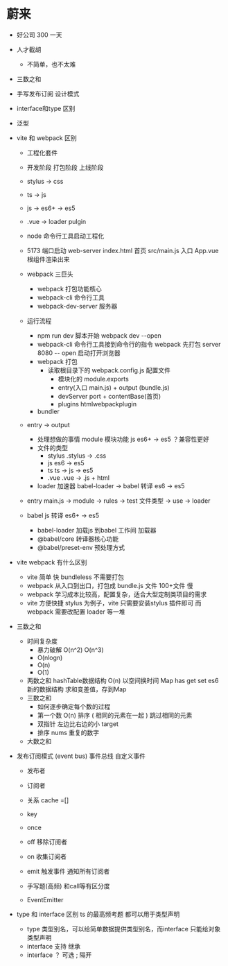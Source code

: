 # 蔚来

- 好公司
    300 一天
- 人才截胡
    - 不简单，也不太难
- 三数之和
- 手写发布订阅 设计模式
- interface和type 区别
- 泛型
- vite 和 webpack 区别
    - 工程化套件 
    - 开发阶段
        打包阶段
        上线阶段
    - stylus -> css
    - ts -> js
    - js -> es6+ -> es5
    - .vue -> loader pulgin

    - node 命令行工具启动工程化
    - 5173 端口启动 web-server  index.html 首页
        src/main.js 入口 App.vue 根组件渲染出来 

    - webpack 三巨头
        - webpack 打包功能核心
        - webpack-cli 命令行工具
        - webpack-dev-server 服务器

    - 运行流程
        - npm run dev 脚本开始  webpack dev --open 
        - webpack-cli 命令行工具接到命令行的指令 
            webpack 先打包
            server 8080
            -- open 启动打开浏览器
        - webpack 打包
            - 读取根目录下的 webpack.config.js 配置文件
                - 模块化的 module.exports 
                - entry(入口 main.js) + output (bundle.js)
                - devServer port + contentBase(首页)
                - plugins htmlwebpackplugin
        - bundler
    - entry -> output
        - 处理想做的事情 module 模块功能
            js es6+ -> es5 ？兼容性更好
        - 文件的类型
            - stylus   .stylus -> .css
            - js        es6 -> es5
            - ts         ts -> js   -> es5
            - .vue      .vue -> .js + html 
        - loader 加速器 babel-loader -> babel 转译 es6 -> es5
    - entry  main.js  ->  module  ->  rules -> test  文件类型  -> use -> loader

    - babel  js 转译  es6+ -> es5
        - babel-loader 加载js 到babel 工作间  加载器
        - @babel/core  转译器核心功能
        - @babel/preset-env  预处理方式

- vite webpack 有什么区别
    - vite 简单 快  bundleless 不需要打包
    - webpack 从入口到出口，打包成 bundle.js 文件  100+文件
        慢
    - webpack 学习成本比较高，配置复杂，适合大型定制类项目的需求
    - vite 方便快捷
        stylus 为例子，vite 只需要安装stylus  插件即可
        而webpack 需要改配置 loader 等一堆

- 三数之和
    - 时间复杂度 
        - 暴力破解 O(n^2) O(n^3)
        - O(nlogn)
        - O(n)
        - O(1)
    - 两数之和
        hashTable数据结构 O(n) 以空间换时间
        Map has  get  set  es6 新的数据结构
        求和变差值，存到Map
    - 三数之和
        - 如何逐步确定每个数的过程
        - 第一个数   O(n) 排序 ( 相同的元素在一起 )
            跳过相同的元素  
        - 双指针 左边比右边的小
            target 
        - 排序 nums  重复的数字 
    - 大数之和

- 发布订阅模式 (event bus) 事件总线
    自定义事件
    - 发布者
    - 订阅者
    - 关系   cache =[]
    - key   
    - once  
    - off   移除订阅者
    - on   收集订阅者
    - emit 触发事件 通知所有订阅者

    - 手写题(高频) 和call等有区分度
    - EventEmitter

- type 和 interface 区别
    ts 的最高频考题
    都可以用于类型声明
    - type 类型别名，可以给简单数据提供类型别名，而interface 只能给对象类型声明
    - interface 支持 继承
    - interface ？ 可选 ; 隔开
